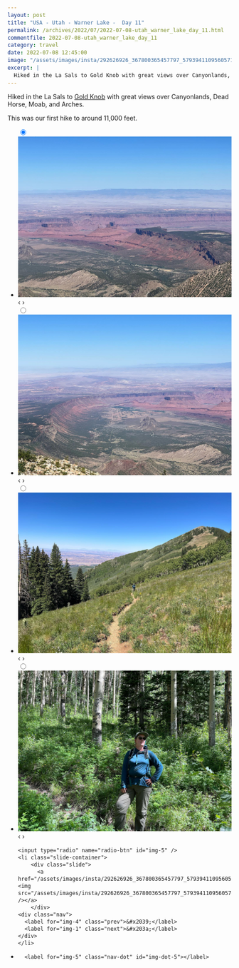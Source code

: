 ```yaml
---
layout: post
title: "USA - Utah - Warner Lake -  Day 11"
permalink: /archives/2022/07/2022-07-08-utah_warner_lake_day_11.html
commentfile: 2022-07-08-utah_warner_lake_day_11
category: travel
date: 2022-07-08 12:45:00
image: "/assets/images/insta/292626926_367800365457797_5793941109560571925_n_18131773885283106.jpg"
excerpt: |
  Hiked in the La Sals to Gold Knob with great views over Canyonlands, Dead Horse, Moab and Arches. Our first hike to around 11,000 feet too.
---
```


Hiked in the La Sals to [Gold Knob](https://www.alltrails.com/en-gb/trail/us/utah/gold-knob-trail) with great views over Canyonlands, Dead Horse, Moab, and Arches.

This was our first hike to around 11,000 feet.

<ul class="slides">
    <input type="radio" name="radio-btn" id="img-1" checked="checked" />
    <li class="slide-container">
        <div class="slide">
          <a href="/assets/images/insta/292643542_1518400421915832_7585001473983749909_n_18206418328084293.jpg"><img src="/assets/images/insta/292643542_1518400421915832_7585001473983749909_n_18206418328084293.jpg" /></a>
        </div>
    <div class="nav">
      <label for="img-5" class="prev">&#x2039;</label>
      <label for="img-2" class="next">&#x203a;</label>
    </div>
    </li>
        <input type="radio" name="radio-btn" id="img-2"  />
    <li class="slide-container">
        <div class="slide">
          <a href="/assets/images/insta/292576305_386421116706784_7617441244744774105_n_17866996541742263.jpg"><img src="/assets/images/insta/292576305_386421116706784_7617441244744774105_n_17866996541742263.jpg" /></a>
        </div>
    <div class="nav">
      <label for="img-1" class="prev">&#x2039;</label>
      <label for="img-3" class="next">&#x203a;</label>
    </div>
    </li>
        <input type="radio" name="radio-btn" id="img-3"  />
    <li class="slide-container">
        <div class="slide">
          <a href="/assets/images/insta/292303579_782525826254205_3828075344308569415_n_17954354203923433.jpg"><img src="/assets/images/insta/292303579_782525826254205_3828075344308569415_n_17954354203923433.jpg" /></a>
        </div>
    <div class="nav">
      <label for="img-2" class="prev">&#x2039;</label>
      <label for="img-4" class="next">&#x203a;</label>
    </div>
    </li>
        <input type="radio" name="radio-btn" id="img-4"  />
    <li class="slide-container">
        <div class="slide">
          <a href="/assets/images/insta/292314387_149511211003013_2316669901828008949_n_17954784484932216.jpg"><img src="/assets/images/insta/292314387_149511211003013_2316669901828008949_n_17954784484932216.jpg" /></a>
        </div>
    <div class="nav">
      <label for="img-3" class="prev">&#x2039;</label>
      <label for="img-5" class="next">&#x203a;</label>
    </div>
    </li>
    
    <input type="radio" name="radio-btn" id="img-5" />
    <li class="slide-container">
        <div class="slide">
          <a href="/assets/images/insta/292626926_367800365457797_5793941109560571925_n_18131773885283106.jpg"><img src="/assets/images/insta/292626926_367800365457797_5793941109560571925_n_18131773885283106.jpg" /></a>
        </div>
    <div class="nav">
      <label for="img-4" class="prev">&#x2039;</label>
      <label for="img-1" class="next">&#x203a;</label>
    </div>
    </li>
			
<li class="nav-dots">
      <label for="img-1" class="nav-dot" id="img-dot-1"></label>
      <label for="img-2" class="nav-dot" id="img-dot-2"></label>
      <label for="img-3" class="nav-dot" id="img-dot-3"></label>
      <label for="img-4" class="nav-dot" id="img-dot-4"></label>

      <label for="img-5" class="nav-dot" id="img-dot-5"></label>

</li>
</ul>

